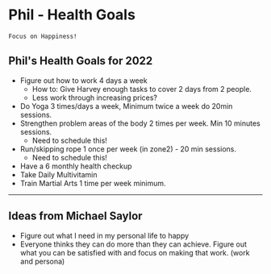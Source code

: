 
# Phil - Health Goals
`Focus on Happiness!`


## Phil's Health Goals for 2022
-   Figure out how to work 4 days a week
	-   How to: Give Harvey enough tasks to cover 2 days from 2 people.
	-   Less work through increasing prices?
-   Do Yoga 3 times/days a week, Minimum twice a week do 20min sessions.
-   Strengthen problem areas of the body 2 times per week. Min 10 minutes sessions.
	-   Need to schedule this!
- Run/skipping rope 1 once per week (in zone2) - 20 min sessions.
	-   Need to schedule this!
-   Have a 6 monthly health checkup
-   Take Daily Multivitamin
-   Train Martial Arts 1 time per week minimum.

---

## Ideas from Michael Saylor
-   Figure out what I need in my personal life to happy
-   Everyone thinks they can do more than they can achieve. Figure out what you can be satisfied with and focus on making that work. (work and persona)